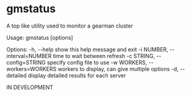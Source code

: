 gmstatus
========

A top like utility used to monitor a gearman cluster

Usage: gmstatus [options]

Options:
  -h, --help            show this help message and exit
  -i NUMBER, --interval=NUMBER
                        time to wait between refresh
  -c STRING, --config=STRING
                        specify config file to use
  -w WORKERS, --workers=WORKERS
                        workers to display, can give multiple options
  -d, --detailed        display detailed results for each server

IN DEVELOPMENT
